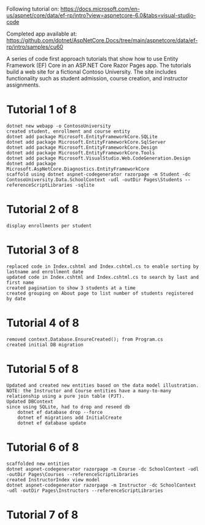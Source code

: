 Following tutorial on: https://docs.microsoft.com/en-us/aspnet/core/data/ef-rp/intro?view=aspnetcore-6.0&tabs=visual-studio-code

Completed app available at: https://github.com/dotnet/AspNetCore.Docs/tree/main/aspnetcore/data/ef-rp/intro/samples/cu60

A series of code first approach tutorials that show how to use Entity Framework (EF) Core in an ASP.NET Core Razor Pages app. The tutorials build a web site for a fictional Contoso University. The site includes functionality such as student admission, course creation, and instructor assignments. 

# Tutorial 1 of 8
    dotnet new webapp -o ContosoUniversity
    created student, enrollment and course entity
    dotnet add package Microsoft.EntityFrameworkCore.SQLite
    dotnet add package Microsoft.EntityFrameworkCore.SqlServer
    dotnet add package Microsoft.EntityFrameworkCore.Design
    dotnet add package Microsoft.EntityFrameworkCore.Tools
    dotnet add package Microsoft.VisualStudio.Web.CodeGeneration.Design
    dotnet add package Microsoft.AspNetCore.Diagnostics.EntityFrameworkCore
    scaffold using dotnet aspnet-codegenerator razorpage -m Student -dc ContosoUniversity.Data.SchoolContext -udl -outDir Pages\Students --referenceScriptLibraries -sqlite

# Tutorial 2 of 8
    display enrollments per student

# Tutorial 3 of 8
    replaced code in Index.cshtml and Index.cshtml.cs to enable sorting by lastname and enrollment date
    updated code in Index.cshtml and Index.cshtml.cs to search by last and first name
    created pagination to show 3 students at a time
    created grouping on About page to list number of students registered by date

# Tutorial 4 of 8
    removed context.Database.EnsureCreated(); from Program.cs
    created initial DB migration

# Tutorial 5 of 8
    Updated and created new entities based on the data model illustration.
    NOTE: the Instructor and Course entities have a many-to-many relationship using a pure join table (PJT).
    Updated DBContext
    since using SQLite, had to drop and reseed db
        dotnet ef database drop --force
        dotnet ef migrations add InitialCreate
        dotnet ef database update

# Tutorial 6 of 8
    scaffolded new entities
    dotnet aspnet-codegenerator razorpage -m Course -dc SchoolContext -udl -outDir Pages\Courses --referenceScriptLibraries
    created InstructorIndex view model
    dotnet aspnet-codegenerator razorpage -m Instructor -dc SchoolContext -udl -outDir Pages\Instructors --referenceScriptLibraries

# Tutorial 7 of 8
    